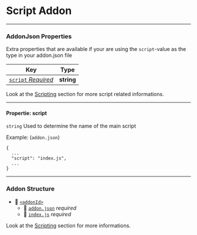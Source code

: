 # Script Addon
---
### AddonJson Properties
Extra properties that are available if your are using the `script`-value as the type in your addon.json file

| Key | Type |
| ------------- | ------------- |
| [`script` *Required*](#propertie-script) | **string** |

Look at the [Scripting](/development/script/structure.md) section for more script related informations.
___
#### **Propertie:** script
`string` Used to determine the name of the main script

Example: (`addon.json`)
```
{
  ...
  "script": "index.js",
  ...
}
```
---
### Addon Structure

- 📁 [`<addonId>`](/development/misc/addonid.md)
  - 📰 [`addon.json`](/development/addon/addonjson.md) *required*
  - 📰 [`index.js`](/development/addon/addonjson.md) *required*

Look at the [Scripting](/development/script/structure.md) section for more informations.
